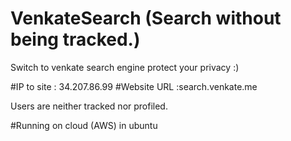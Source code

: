 # VenkateSearch (Search without being tracked.)



Switch to venkate search engine protect your privacy :)

#IP to site : 34.207.86.99
#Website URL :search.venkate.me

 Users are neither tracked nor profiled.

#Running on cloud (AWS) in ubuntu 


